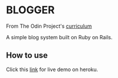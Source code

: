 # BLOGGER

From The Odin Project's [curriculum](https://www.theodinproject.com/courses/web-development-101/lessons/ruby-on-rails?ref=lnav)

A simple blog system built on Ruby on Rails.

## How to use

Click this [link](https://mighty-fjord-33192.herokuapp.com/articles) for live demo on heroku.
